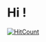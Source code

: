 # Hi !

[![HitCount](http://hits.dwyl.com/mckarsi/{project}.svg)](http://hits.dwyl.com/mckarsi/{project})
